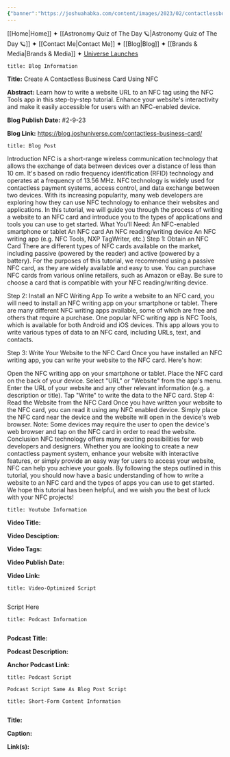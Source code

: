 ```yaml
---
{"banner":"https://joshuahabka.com/content/images/2023/02/contactlessbusinesscardheader.png","banner_x":0.5,"dg-publish":true,"permalink":"/blog/create-a-contactless-business-card-using-nfc/","dgPassFrontmatter":true,"noteIcon":"","created":"","updated":""}
---
```




<div class="transclusion internal-embed is-loaded"><div class="markdown-embed">



[[Home\|Home]] ✦ [[Astronomy Quiz of The Day 🪐\|Astronomy Quiz of The Day 🪐]] ✦ [[Contact Me\|Contact Me]] ✦ [[Blog\|Blog]] ✦ [[Brands & Media\|Brands & Media]] ✦ [Universe Launches](https://stardashusa.com/)


</div></div>


```ad-info
title: Blog Information
```

**Title:** Create A Contactless Business Card Using NFC

**Abstract:** Learn how to write a website URL to an NFC tag using the NFC Tools app in this step-by-step tutorial. Enhance your website's interactivity and make it easily accessible for users with an NFC-enabled device.

**Blog Publish Date:** #2-9-23

**Blog Link:** https://blog.joshuniverse.com/contactless-business-card/

```ad-abstract
title: Blog Post
```

Introduction
NFC is a short-range wireless communication technology that allows the exchange of data between devices over a distance of less than 10 cm. It's based on radio frequency identification (RFID) technology and operates at a frequency of 13.56 MHz.
NFC technology is widely used for contactless payment systems, access control, and data exchange between two devices. With its increasing popularity, many web developers are exploring how they can use NFC technology to enhance their websites and applications.
In this tutorial, we will guide you through the process of writing a website to an NFC card and introduce you to the types of applications and tools you can use to get started.
What You'll Need:
An NFC-enabled smartphone or tablet
An NFC card
An NFC reading/writing device
An NFC writing app (e.g. NFC Tools, NXP TagWriter, etc.)
Step 1: Obtain an NFC Card
There are different types of NFC cards available on the market, including passive (powered by the reader) and active (powered by a battery). For the purposes of this tutorial, we recommend using a passive NFC card, as they are widely available and easy to use.
You can purchase NFC cards from various online retailers, such as Amazon or eBay. Be sure to choose a card that is compatible with your NFC reading/writing device.

Step 2: Install an NFC Writing App
To write a website to an NFC card, you will need to install an NFC writing app on your smartphone or tablet. There are many different NFC writing apps available, some of which are free and others that require a purchase.
One popular NFC writing app is NFC Tools, which is available for both Android and iOS devices. This app allows you to write various types of data to an NFC card, including URLs, text, and contacts.







Step 3: Write Your Website to the NFC Card
Once you have installed an NFC writing app, you can write your website to the NFC card. Here's how:

Open the NFC writing app on your smartphone or tablet.
Place the NFC card on the back of your device.
Select "URL" or "Website" from the app's menu.
Enter the URL of your website and any other relevant information (e.g. a description or title).
Tap "Write" to write the data to the NFC card.
Step 4: Read the Website from the NFC Card
Once you have written your website to the NFC card, you can read it using any NFC enabled device. Simply place the NFC card near the device and the website will open in the device's web browser.
Note: Some devices may require the user to open the device's web browser and tap on the NFC card in order to read the website.
Conclusion
NFC technology offers many exciting possibilities for web developers and designers. Whether you are looking to create a new contactless payment system, enhance your website with interactive features, or simply provide an easy way for users to access your website, NFC can help you achieve your goals.
By following the steps outlined in this tutorial, you should now have a basic understanding of how to write a website to an NFC card and the types of apps you can use to get started. We hope this tutorial has been helpful, and we wish you the best of luck with your NFC projects!

```ad-info
title: Youtube Information
```

**Video Title:**

**Video Desciption:**

**Video Tags:**

**Video Publish Date:**

**Video Link:**

```ad-abstract
title: Video-Optimized Script


```

Script Here

```ad-info
title: Podcast Information


```

**Podcast Title:**

**Podcast Description:**

**Anchor Podcast Link:**

```ad-info
title: Podcast Script

Podcast Script Same As Blog Post Script

```


```ad-info
title: Short-Form Content Information


```

**Title:**

**Caption:**

**Link(s):**

